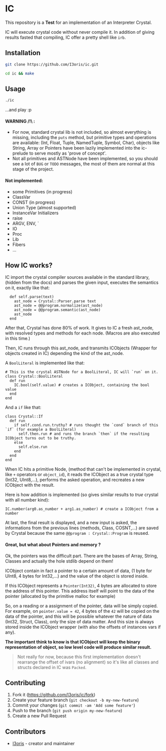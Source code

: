 # IC

This repository is a **Test** for an implementation of an Interpreter Crystal.

IC will execute crystal code without never compile it. In addition of giving results fasted that compiling, IC offer a pretty shell like `irb`.

## Installation

```sh
git clone https://github.com/I3oris/ic.git

cd ic && make
```

## Usage

```sh
./ic
```
...and play :p

#### WARNING /!\\ :

* For now, standard crystal lib is not included, so almost everything is missing, including the `puts` method, but primitive types and operations are available: (Int, Float, Tuple, NamedTuple, Symbol, Char), objects like String, Array or Pointers have been lazily implemented into the ic-prelude to serve mostly as 'prove of concept'.
* Not all primitives and ASTNode have been implemented, so you should see a lot of `BUG` or `TODO` messages, the most of them are normal at this stage of the project.

#### Not implemented:
* some Primitives (in progress)
* ClassVar
* CONST (in progress)
* Union Type (almost supported)
* InstanceVar Initializers
* raise
* ARGV, ENV, \`
* IO
* Proc
* Lib
* Fibers
* ...

## How IC works?

IC import the crystal compiler sources available in the standard library, (hidden from the docs)
and parses the given input, executes the semantics on it, exactly like that:
```crystal
  def self.parse(text)
    ast_node = Crystal::Parser.parse text
    ast_node = @@program.normalize(ast_node)
    ast_node = @@program.semantic(ast_node)
    ast_node
  end
```
After that, Crystal has done 80% of work. It gives to IC a fresh ast\_node, with resolved types and methods for each node. (Macros are also executed in this time.)

Then, IC runs through this ast\_node, and transmits ICObjects (Wrapper for objects created in IC) depending the kind of the ast\_node.

A `BoolLiteral` is implemented like that:
```crystal
# This is the crystal ASTNode for a BoolLiteral, IC will `run` on it.
class Crystal::BoolLiteral
  def run
    IC.bool(self.value) # creates a ICObject, containing the bool value
  end
end
```

And a `if` like that:
```crystal
class Crystal::If
  def run
    if self.cond.run.truthy? # runs thought the `cond` branch of this `if` (for example a BoolLiteral)
      self.then.run # and runs the branch `then` if the resulting ICObject turns out to be truthy.
    else
      self.else.run
    end
  end
end
```

When IC hits a primitive Node, (method that can't be implemented in crystal, like `+` operators or `object_id`), it reads the ICObject as a true crystal type (Int32, UInt8,...), performs the asked operation, and recreates a new ICObject with the result.

Here is how addition is implemented (so gives similar results to *true* crystal with all number kind):
```crystal
IC.number(arg0.as_number + arg1.as_number) # create a ICObject from a number
```

At last, the final result is displayed, and a new input is asked, the informations from the previous lines (methods, Class, COSNT,...) are saved by Crystal because the same `@@program : Crystal::Program` is reused.

#### Great, but what about Pointers and memory ?

Ok, the pointers was the difficult part. There are the bases of Array, String, Classes and actually the hole stdlib depend on them!

ICObject contain in fact a pointer to a certain amount of data, (1 byte for UInt8, 4 bytes for Int32,...) and the value of the object is stored inside.

If this ICObject represents a `Pointer(Int32)`, 4 bytes are allocated to store the address of this pointer. This address itself will point to the data of the pointer (allocated by the primitive malloc for example)

So, on a reading or a assignment of the pointer, data will be simply copied.
For example, on `pointer.value = 42`, 4 bytes of the `42` will be copied on the data of the pointer, and this will be possible whatever the nature of data (Int32, Struct, Class), only the size of data matter. And this size is always stored inside the ICObject wrapper (with also the offsets of instances vars if any).

**The important think to know is that ICObject will keep the binary representation of object, so low level code will produce similar result.**

> Not really for now, because this first implementation doesn't rearrange the offset of ivars (no alignment) so it's like all classes and structs declared in IC was `Packed`.

## Contributing

1. Fork it (<https://github.com/I3oris/ic/fork>)
2. Create your feature branch (`git checkout -b my-new-feature`)
3. Commit your changes (`git commit -am 'Add some feature'`)
4. Push to the branch (`git push origin my-new-feature`)
5. Create a new Pull Request

## Contributors

- [I3oris](https://github.com/I3oris) - creator and maintainer
